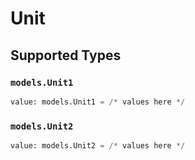 # Unit


## Supported Types

### `models.Unit1`

```python
value: models.Unit1 = /* values here */
```

### `models.Unit2`

```python
value: models.Unit2 = /* values here */
```

